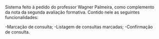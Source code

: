 Sistema feito à pedido do professor Wagner Palmeira, como complemento da nota da segunda avaliação formativa. 
Contido nele as seguintes funcionalidades: 

-Marcação de consulta;
-Listagem de consultas marcadas;
-Confirmação de consulta.
